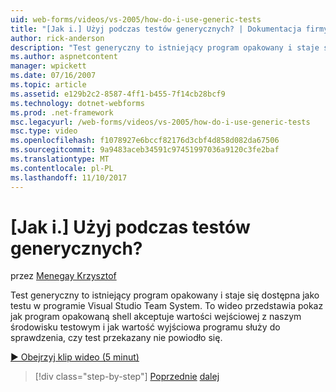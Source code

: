 ```yaml
---
uid: web-forms/videos/vs-2005/how-do-i-use-generic-tests
title: "[Jak i.] Użyj podczas testów generycznych? | Dokumentacja firmy Microsoft"
author: rick-anderson
description: "Test generyczny to istniejący program opakowany i staje się dostępna jako testu w programie Visual Studio Team System. To wideo przedstawia pokaz..."
ms.author: aspnetcontent
manager: wpickett
ms.date: 07/16/2007
ms.topic: article
ms.assetid: e129b2c2-8587-4ff1-b455-7f14cb28bcf9
ms.technology: dotnet-webforms
ms.prod: .net-framework
msc.legacyurl: /web-forms/videos/vs-2005/how-do-i-use-generic-tests
msc.type: video
ms.openlocfilehash: f1078927e6bccf82176d3cbf4d858d082da67506
ms.sourcegitcommit: 9a9483aceb34591c97451997036a9120c3fe2baf
ms.translationtype: MT
ms.contentlocale: pl-PL
ms.lasthandoff: 11/10/2017
---
```

<a name="how-do-i-use-generic-tests"></a>[Jak i.] Użyj podczas testów generycznych?
====================
przez [Menegay Krzysztof](https://twitter.com/CMenegay)

Test generyczny to istniejący program opakowany i staje się dostępna jako testu w programie Visual Studio Team System. To wideo przedstawia pokaz jak program opakowaną shell akceptuje wartości wejściowej z naszym środowisku testowym i jak wartość wyjściowa programu służy do sprawdzenia, czy test przekazany nie powiodło się.

[&#9654; Obejrzyj klip wideo (5 minut)](https://channel9.msdn.com/Blogs/ASP-NET-Site-Videos/how-do-i-use-generic-tests)

>[!div class="step-by-step"]
[Poprzednie](how-do-i-enforce-coding-standards-with-code-analysis.md)
[dalej](how-do-i-publish-and-analyze-test-results.md)
